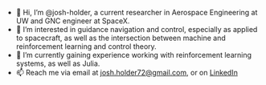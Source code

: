 - 👋 Hi, I’m @josh-holder, a current researcher in Aerospace Engineering at UW and GNC engineer at SpaceX.
- 👀 I’m interested in guidance navigation and control, especially as applied to spacecraft, as well as the intersection between machine and reinforcement learning and control theory.
- 🌱 I’m currently gaining experience working with reinforcement learning systems, as well as Julia.
- 📫 Reach me via email at josh.holder72@gmail.com, or on [LinkedIn](https://www.linkedin.com/in/joshua-holder-798386155/)

<!---
josh-holder/josh-holder is a ✨ special ✨ repository because its `README.md` (this file) appears on your GitHub profile.
You can click the Preview link to take a look at your changes.
--->
